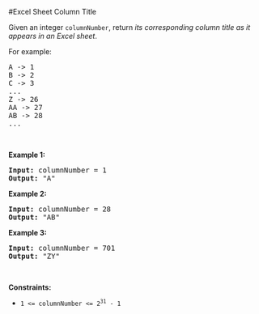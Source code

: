 #Excel Sheet Column Title
<p>Given an integer <code>columnNumber</code>, return <em>its corresponding column title as it appears in an Excel sheet</em>.</p>
<p>For example:</p>
<pre>A -&gt; 1
B -&gt; 2
C -&gt; 3
...
Z -&gt; 26
AA -&gt; 27
AB -&gt; 28 
...
</pre>
<p> </p>
<p><strong class="example">Example 1:</strong></p>
<pre><strong>Input:</strong> columnNumber = 1
<strong>Output:</strong> "A"
</pre>
<p><strong class="example">Example 2:</strong></p>
<pre><strong>Input:</strong> columnNumber = 28
<strong>Output:</strong> "AB"
</pre>
<p><strong class="example">Example 3:</strong></p>
<pre><strong>Input:</strong> columnNumber = 701
<strong>Output:</strong> "ZY"
</pre>
<p> </p>
<p><strong>Constraints:</strong></p>
<ul>
<li><code>1 &lt;= columnNumber &lt;= 2<sup>31</sup> - 1</code></li>
</ul>
